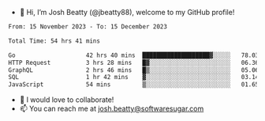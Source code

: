 - 👋 Hi, I’m Josh Beatty (@jbeatty88), welcome to my GitHub profile!

<!--START_SECTION:waka-->

```txt
From: 15 November 2023 - To: 15 December 2023

Total Time: 54 hrs 41 mins

Go                    42 hrs 40 mins  ███████████████████▓░░░░░   78.03 %
HTTP Request          3 hrs 28 mins   █▓░░░░░░░░░░░░░░░░░░░░░░░   06.36 %
GraphQL               2 hrs 46 mins   █▒░░░░░░░░░░░░░░░░░░░░░░░   05.06 %
SQL                   1 hr 42 mins    ▓░░░░░░░░░░░░░░░░░░░░░░░░   03.14 %
JavaScript            54 mins         ▒░░░░░░░░░░░░░░░░░░░░░░░░   01.65 %
```

<!--END_SECTION:waka-->

- 💞️ I would love to collaborate!
- 📫 You can reach me at josh.beatty@softwaresugar.com

<!---
jbeatty88/jbeatty88 is a ✨ special ✨ repository because its `README.md` (this file) appears on your GitHub profile.
You can click the Preview link to take a look at your changes.
--->
